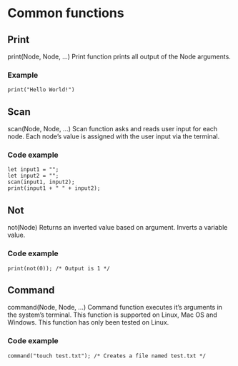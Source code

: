 # Common functions
## Print
print(Node, Node, ...)
Print function prints all output of the Node arguments.
### Example
```
print("Hello World!")
```

## Scan
scan(Node, Node, …)
Scan function asks and reads user input for each node. Each node’s value is assigned with the user input via the terminal.

### Code example
```
let input1 = "";
let input2 = "";
scan(input1, input2);
print(input1 + " " + input2);
```

## Not
not(Node)
Returns an inverted value based on argument.
Inverts a variable value.

### Code example
```
print(not(0)); /* Output is 1 */
```

## Command
command(Node, Node, …)
Command function executes it’s arguments in the system’s terminal. This function is supported on Linux, Mac OS and Windows. This function has only been tested on Linux.

### Code example
```
command("touch test.txt"); /* Creates a file named test.txt */
```
